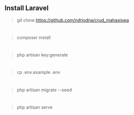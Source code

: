 
## Install Laravel

> git clone https://github.com/ndriodna/crud_mahasiswa
#
> composer install
#
> php artisan key:generate
#
> cp .env.example .env
#
> php artisan migrate --seed
#
> php artisan serve
